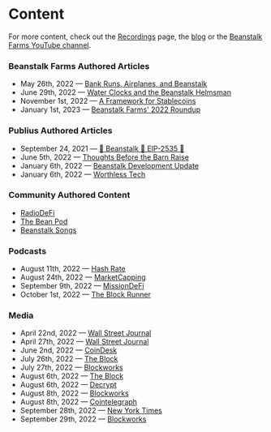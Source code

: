 # Content

For more content, check out the [Recordings](https://community.bean.money/recordings) page, the [blog](https://bean.money/blog) or the [Beanstalk Farms YouTube channel](https://www.youtube.com/c/BeanstalkFarms/videos).&#x20;

### Beanstalk Farms Authored Articles

* May 26th, 2022 — [Bank Runs, Airplanes, and Beanstalk](https://bean.money/blog/bank-runs-airplanes-and-beanstalk)
* June 29th, 2022 — [Water Clocks and the Beanstalk Helmsman](https://bean.money/blog/water-clocks-and-the-beanstalk-helmsman)
* November 1st, 2022 — [A Framework for Stablecoins](https://bean.money/blog/a-framework-for-stablecoins)
* January 1st, 2023 — [Beanstalk Farms' 2022 Roundup](https://bean.money/blog/beanstalk-farms-2022-roundup)

### Publius Authored Articles

* September 24, 2021 — [🌱 Beanstalk 🤝 EIP-2535 💎](https://publius.money/blog/2021-09-24-beanstalk-eip-2535)
* June 5th, 2022 — [Thoughts Before the Barn Raise](https://publius.money/blog/2022-06-05-thoughts-before-the-barn-raise)
* January 6th, 2022 — [Beanstalk Development Update](https://publius.money/blog/2023-01-06-beanstalk-development-update)
* January 6th, 2022 — [Worthless Tech](https://publius.money/blog/2023-01-06-worthless-tech)

### Community Authored Content

* [RadioDeFi](https://www.radio-defi.com/)
* [The Bean Pod](https://www.youtube.com/playlist?list=PLyqLJA5Mbo9a6kL3vhJGM0HtRjqALfoD\_)
* [Beanstalk Songs](https://www.youtube.com/playlist?list=PLyqLJA5Mbo9Y9ZA7m2qip8tdNY37HBAlo)

### Podcasts

* August 11th, 2022 — [Hash Rate](https://www.youtube.com/watch?v=YD08SefiJ8Q)
* August 24th, 2022 — [MarketCapping](https://youtu.be/5LHsIES6THs)
* September 9th, 2022 — [MissionDeFi](https://youtu.be/hotl8RA-IxY)
* October 1st, 2022 — [The Block Runner](https://www.youtube.com/watch?v=8GTXUJV6mLs)

### Media

* April 22nd, 2022 — [Wall Street Journal](https://www.wsj.com/articles/crypto-thieves-get-bolder-by-the-heist-stealing-record-amounts-11650582598)
* April 27th, 2022 — [Wall Street Journal](https://www.wsj.com/articles/hacked-crypto-startups-get-capital-infusions-from-investors-11651053602)
* June 2nd, 2022 — [CoinDesk](https://www.coindesk.com/business/2022/06/02/beanstalk-stablecoin-protocol-barn-raise-aims-to-restore-77m-in-lost-funds/)
* July 26th, 2022 — [The Block](https://www.theblock.co/post/159618/root-raise-beanstalk-stablecoin)
* July 27th, 2022 — [Blockworks](https://blockworks.co/news/hacked-stablecoin-beanstalk-raises-9m-for-market-protocol)
* August 6th, 2022 — [The Block](https://www.theblock.co/post/161915/beanstalk-stablecoin-relaunches-four-months-after-182-million-exploit)
* August 6th, 2022 — [Decrypt](https://decrypt.co/106882/beanstalk-celebrates-anniversary-with-safe-replant-and-unpause-months-after-182m-exploit)
* August 8th, 2022 — [Blockworks](https://blockworks.co/news/algo-stablecoin-protocol-beanstalk-relaunches-following-180m-hack)
* August 8th, 2022 — [Cointelegraph](https://cointelegraph.com/news/once-hacked-for-77m-beanstalk-s-algo-stablecoin-protocol-relaunches)
* September 28th, 2022 — [New York Times](https://www.nytimes.com/2022/09/28/technology/crypto-hacks-defi.html)
* September 29th, 2022 — [Blockworks](https://blockworks.co/news/playing-the-were-not-terra-stablecoin-game)
